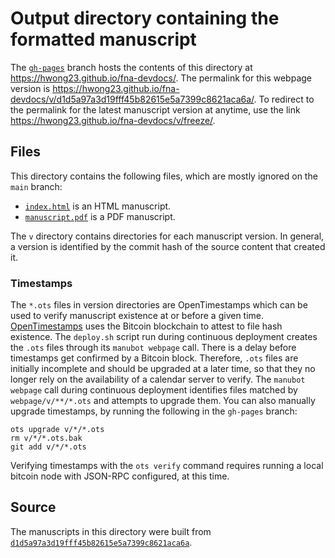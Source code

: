 # Output directory containing the formatted manuscript

The [`gh-pages`](https://github.com/hwong23/fna-devdocs/tree/gh-pages) branch hosts the contents of this directory at <https://hwong23.github.io/fna-devdocs/>.
The permalink for this webpage version is <https://hwong23.github.io/fna-devdocs/v/d1d5a97a3d19fff45b82615e5a7399c8621aca6a/>.
To redirect to the permalink for the latest manuscript version at anytime, use the link <https://hwong23.github.io/fna-devdocs/v/freeze/>.

## Files

This directory contains the following files, which are mostly ignored on the `main` branch:

+ [`index.html`](index.html) is an HTML manuscript.
+ [`manuscript.pdf`](manuscript.pdf) is a PDF manuscript.

The `v` directory contains directories for each manuscript version.
In general, a version is identified by the commit hash of the source content that created it.

### Timestamps

The `*.ots` files in version directories are OpenTimestamps which can be used to verify manuscript existence at or before a given time.
[OpenTimestamps](https://opentimestamps.org/) uses the Bitcoin blockchain to attest to file hash existence.
The `deploy.sh` script run during continuous deployment creates the `.ots` files through its `manubot webpage` call.
There is a delay before timestamps get confirmed by a Bitcoin block.
Therefore, `.ots` files are initially incomplete and should be upgraded at a later time, so that they no longer rely on the availability of a calendar server to verify.
The `manubot webpage` call during continuous deployment identifies files matched by `webpage/v/**/*.ots` and attempts to upgrade them.
You can also manually upgrade timestamps, by running the following in the `gh-pages` branch:

```shell
ots upgrade v/*/*.ots
rm v/*/*.ots.bak
git add v/*/*.ots
```

Verifying timestamps with the `ots verify` command requires running a local bitcoin node with JSON-RPC configured, at this time.

## Source

The manuscripts in this directory were built from
[`d1d5a97a3d19fff45b82615e5a7399c8621aca6a`](https://github.com/hwong23/fna-devdocs/commit/d1d5a97a3d19fff45b82615e5a7399c8621aca6a).
